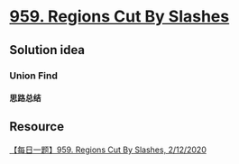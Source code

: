 # [959. Regions Cut By Slashes](https://leetcode.com/problems/regions-cut-by-slashes/)

## Solution idea
### Union Find
#### 思路总结

## Resource
[【每日一题】959. Regions Cut By Slashes, 2/12/2020](https://www.youtube.com/watch?v=46wmnzVyTv0&ab_channel=HuifengGuan)